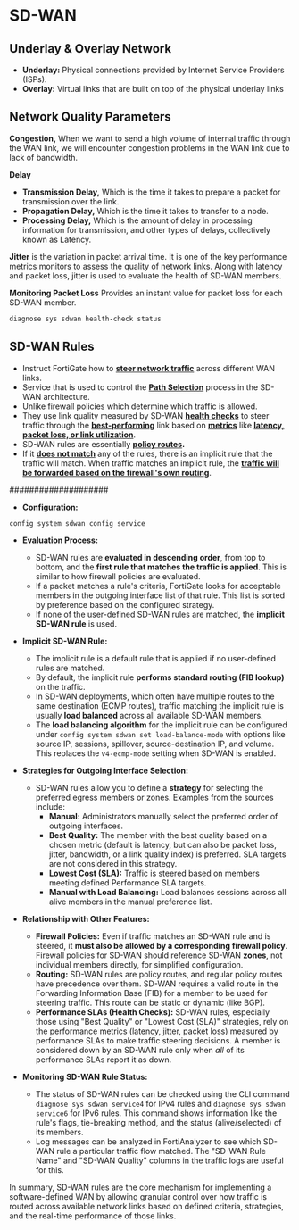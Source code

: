 # SD-WAN
## Underlay & Overlay Network
+ **Underlay:** Physical connections provided by Internet Service Providers (ISPs).
+ **Overlay:** Virtual links that are built on top of the physical underlay links
## Network Quality Parameters
**Congestion,** When we want to send a high volume of internal traffic through the WAN link, we will encounter congestion problems in the WAN link due to lack of bandwidth.

**Delay** 
+ **Transmission Delay,** Which is the time it takes to prepare a packet for transmission over the link.
+ **Propagation Delay,** Which is the time it takes to transfer to a node.
+ **Processing Delay,** Which is the amount of delay in processing information for transmission, and other types of delays, collectively known as Latency.

**Jitter** is the variation in packet arrival time. It is one of the key performance metrics monitors to assess the quality of network links. Along with latency and packet loss, jitter is used to evaluate the health of SD-WAN members.

**Monitoring Packet Loss**
Provides an instant value for packet loss for each SD-WAN member.
```bash
diagnose sys sdwan health-check status
```
## SD-WAN Rules

+ Instruct FortiGate how to <ins>**steer network traffic**</ins> across different WAN links.
+ Service that is used to control the **<ins>Path Selection</ins>** process in the SD-WAN architecture.
+ Unlike firewall policies which determine which traffic is allowed.
+ They use link quality measured by SD-WAN **<ins>health checks</ins>** to steer traffic through the **<ins>best-performing</ins>** link based on **<ins>metrics</ins>** like **<ins>latency, packet loss, or link utilization</ins>**.
+ SD-WAN rules are essentially **<ins>policy routes</ins>.**
+ If it **<ins>does not match</ins>** any of the rules, there is an implicit rule that the traffic will match. When traffic matches an implicit rule, the **<ins>traffic will be forwarded based on the firewall's own routing</ins>**.

####################
*   **Configuration:**
```bash
config system sdwan config service
```
*   **Evaluation Process:**
    *   SD-WAN rules are **evaluated in descending order**, from top to bottom, and the **first rule that matches the traffic is applied**. This is similar to how firewall policies are evaluated.
    *   If a packet matches a rule's criteria, FortiGate looks for acceptable members in the outgoing interface list of that rule. This list is sorted by preference based on the configured strategy.
    *   If none of the user-defined SD-WAN rules are matched, the **implicit SD-WAN rule** is used.

*   **Implicit SD-WAN Rule:**
    *   The implicit rule is a default rule that is applied if no user-defined rules are matched.
    *   By default, the implicit rule **performs standard routing (FIB lookup)** on the traffic.
    *   In SD-WAN deployments, which often have multiple routes to the same destination (ECMP routes), traffic matching the implicit rule is usually **load balanced** across all available SD-WAN members.
    *   The **load balancing algorithm** for the implicit rule can be configured under `config system sdwan set load-balance-mode` with options like source IP, sessions, spillover, source-destination IP, and volume. This replaces the `v4-ecmp-mode` setting when SD-WAN is enabled.

*   **Strategies for Outgoing Interface Selection:**
    *   SD-WAN rules allow you to define a **strategy** for selecting the preferred egress members or zones. Examples from the sources include:
        *   **Manual:** Administrators manually select the preferred order of outgoing interfaces.
        *   **Best Quality:** The member with the best quality based on a chosen metric (default is latency, but can also be packet loss, jitter, bandwidth, or a link quality index) is preferred. SLA targets are not considered in this strategy.
        *   **Lowest Cost (SLA):** Traffic is steered based on members meeting defined Performance SLA targets.
        *   **Manual with Load Balancing:** Load balances sessions across all alive members in the manual preference list.

*   **Relationship with Other Features:**
    *   **Firewall Policies:** Even if traffic matches an SD-WAN rule and is steered, it **must also be allowed by a corresponding firewall policy**. Firewall policies for SD-WAN should reference SD-WAN **zones**, not individual members directly, for simplified configuration.
    *   **Routing:** SD-WAN rules are policy routes, and regular policy routes have precedence over them. SD-WAN requires a valid route in the Forwarding Information Base (FIB) for a member to be used for steering traffic. This route can be static or dynamic (like BGP).
    *   **Performance SLAs (Health Checks):** SD-WAN rules, especially those using "Best Quality" or "Lowest Cost (SLA)" strategies, rely on the performance metrics (latency, jitter, packet loss) measured by performance SLAs to make traffic steering decisions. A member is considered down by an SD-WAN rule only when *all* of its performance SLAs report it as down.

*   **Monitoring SD-WAN Rule Status:**
    *   The status of SD-WAN rules can be checked using the CLI command `diagnose sys sdwan service4` for IPv4 rules and `diagnose sys sdwan service6` for IPv6 rules. This command shows information like the rule's flags, tie-breaking method, and the status (alive/selected) of its members.
    *   Log messages can be analyzed in FortiAnalyzer to see which SD-WAN rule a particular traffic flow matched. The "SD-WAN Rule Name" and "SD-WAN Quality" columns in the traffic logs are useful for this.

In summary, SD-WAN rules are the core mechanism for implementing a software-defined WAN by allowing granular control over how traffic is routed across available network links based on defined criteria, strategies, and the real-time performance of those links.